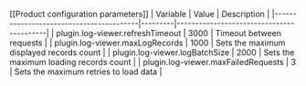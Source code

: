 [[Product configuration parameters]]
| Variable                                | Value   | Description                              |
|-----------------------------------------|---------|------------------------------------------|
| plugin.log-viewer.refreshTimeout        | 3000    | Timeout between requests                 |
| plugin.log-viewer.maxLogRecords         | 1000    | Sets the maximum displayed records count |
| plugin.log-viewer.logBatchSize          | 2000    | Sets the maximum loading records count   |
| plugin.log-viewer.maxFailedRequests     | 3       | Sets the maximum retries to load data    |